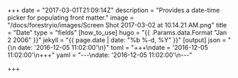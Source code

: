 +++
date = "2017-03-01T21:09:14Z"
description = "Provides a date-time picker for populating front matter."
image = "/docs/forestryio/images/Screen Shot 2017-03-02 at 10.14.21 AM.png"
title = "Date"
type = "fields"
[how_to_use]
hugo = "{{  .Params.data.Format \"Jan 2 2006\" }}"
jekyll = "{{ page.date | date: \"%b %-d, %Y\" }}"
[output]
json = "{\n  date: '2016-12-05 11:02:00'\n}"
toml = "+++\ndate = '2016-12-05 11:02:00'\n+++"
yaml = "---\ndate: '2016-12-05 11:02:00'\n---"

+++
